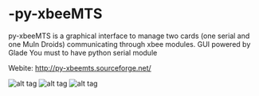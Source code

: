 # -py-xbeeMTS
py-xbeeMTS is a graphical interface to manage two cards (one serial and one MuIn Droids) communicating through xbee modules. GUI powered by Glade You must to have python serial module

Webite: http://py-xbeemts.sourceforge.net/

![alt tag](https://a.fsdn.com/con/app/proj/py-xbeemts/screenshots/214770.jpg)
![alt tag](https://a.fsdn.com/con/app/proj/py-xbeemts/screenshots/214768.jpg)
![alt tag](https://a.fsdn.com/con/app/proj/py-xbeemts/screenshots/214772.jpg)
